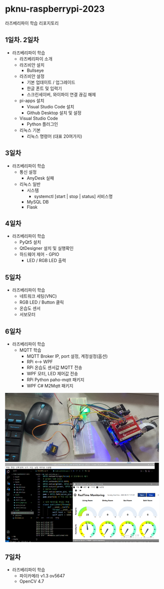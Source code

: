 # pknu-raspberrypi-2023
라즈베리파이 학습 리포지토리

## 1일차. 2일차
- 라즈베리파이 학습
	- 라즈베리파이 소개
	- 라즈비안 설치
		- Bullseye
	- 라즈비안 설정
		- 기본 업데이트 / 업그레이드
		- 한글 폰트 및 입력기
		- 스크린세이버, 와이파이 연결 끊김 해제
	- pi-apps 설치
		- Visual Studio Code 설치
		- Github Desktop 설치 및 설정
	- Visual Studio Code
		- Python 플러그인
	- 리눅스 기본
		- 리눅스 명령어 (대표 20여가지)
		
## 3일차
- 라즈베리파이 학습
	- 통신 설정
		- AnyDesk 실패
	- 리눅스 일반
		- 시스템
			- systemctl [start | stop | status] 서비스명
		- MySQL DB
		- Flask

## 4일차
- 라즈베리파이 학습
	- PyQt5 설치
	- QtDesigner 설치 및 실행확인
	- 하드웨어 제어 - GPIO
		- LED / RGB LED 출력

## 5일차
- 라즈베리파이 학습
	- 네트워크 세팅(VNC)
	- RGB LED / Button 클릭
	- 온습도 센서
	- 서보모터

## 6일차
- 라즈베리파이 학습
	- MQTT 학습
		- MQTT Broker IP, port 설정, 계정설정(옵션)
		- RPi <--> WPF
		- RPi 온습도 센서값 MQTT 전송
		- WPF 모터, LED 제어값 전송
		- RPi Python paho-mqtt 패키지
		- WPF C# M2Mqtt 패키지
		
<img src="https://raw.githubusercontent.com/kooweajeeI/pknu-raspberrypi-2023/main/images/raspberrypi01.jpg" width="700">
<img src="https://raw.githubusercontent.com/kooweajeeI/pknu-raspberrypi-2023/main/images/raspberrypi02.png" width="700">

## 7일차
- 라즈베리파이 학습
	- 파이카메라 v1.3 ov5647
	- OpenCV 4.7